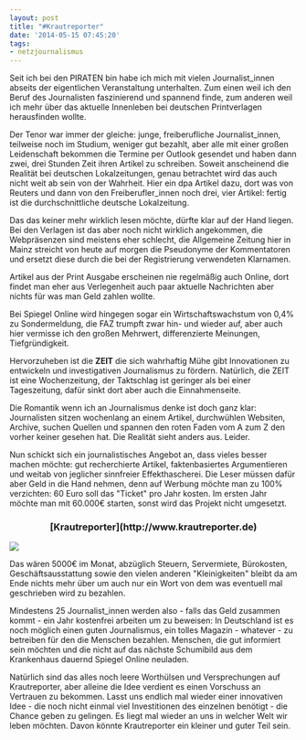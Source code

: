```yaml
---
layout: post
title: "#Krautreporter"
date: '2014-05-15 07:45:20'
tags:
- netzjournalismus
---
```


Seit ich bei den PIRATEN bin habe ich mich mit vielen Journalist_innen abseits der eigentlichen Veranstaltung unterhalten. Zum einen weil ich den Beruf des Journalisten faszinierend und spannend finde, zum anderen weil ich mehr über das aktuelle Innenleben bei deutschen Printverlagen herausfinden wollte.

Der Tenor war immer der gleiche: junge, freiberufliche Journalist_innen, teilweise noch im Studium, weniger gut bezahlt, aber alle mit einer großen Leidenschaft bekommen die Termine per Outlook gesendet und haben dann zwei, drei Stunden Zeit ihren Artikel zu schreiben.
Soweit anscheinend die Realität bei deutschen Lokalzeitungen, genau betrachtet wird das auch nicht weit ab sein von der Wahrheit. Hier ein dpa Artikel dazu, dort was von Reuters und dann von den Freiberufler_innen noch drei, vier Artikel: fertig ist die durchschnittliche deutsche Lokalzeitung.

Das das keiner mehr wirklich lesen möchte, dürfte klar auf der Hand liegen. Bei den Verlagen ist das aber noch nicht wirklich angekommen, die Webpräsenzen sind meistens eher schlecht, die Allgemeine Zeitung hier in Mainz streicht von heute auf morgen die Pseudonyme der Kommentatoren und ersetzt diese durch die bei der Registrierung verwendeten Klarnamen.

Artikel aus der Print Ausgabe erscheinen nie regelmäßig auch Online, dort findet man eher aus Verlegenheit auch paar aktuelle Nachrichten aber nichts für was man Geld zahlen wollte.

Bei Spiegel Online wird hingegen sogar ein Wirtschaftswachstum von 0,4% zu Sondermeldung, die FAZ trumpft zwar hin- und wieder auf, aber auch hier vermisse ich den großen Mehrwert, differenzierte Meinungen, Tiefgründigkeit.

Hervorzuheben ist die **ZEIT** die sich wahrhaftig Mühe gibt Innovationen zu entwickeln und investigativen Journalismus zu fördern. Natürlich, die ZEIT ist eine Wochenzeitung, der Taktschlag ist geringer als bei einer Tageszeitung, dafür sinkt dort aber auch die Einnahmenseite.

Die Romantik wenn ich an Journalismus denke ist doch ganz klar: Journalisten sitzen wochenlang an einem Artikel, durchwühlen Websiten, Archive, suchen Quellen und spannen den roten Faden vom A zum Z den vorher keiner gesehen hat. Die Realität sieht anders aus. Leider.

Nun schickt sich ein journalistisches Angebot an, dass vieles besser machen möchte: gut recherchierte Artikel, faktenbasiertes Argumentieren und weitab von jeglicher sinnfreier Effekthascherei. Die Leser müssen dafür aber Geld in die Hand nehmen, denn auf Werbung möchte man zu 100% verzichten: 60 Euro soll das "Ticket" pro Jahr kosten. Im ersten Jahr möchte man mit 60.000€ starten, sonst wird das Projekt nicht umgesetzt.

<center><h3>[Krautreporter](http://www.krautreporter.de)</h3></center>


![](/content/images/2014/May/kraut.jpg)

Das wären 5000€ im Monat, abzüglich Steuern, Servermiete, Bürokosten, Geschäftsausstattung sowie den vielen anderen "Kleinigkeiten" bleibt da am Ende nichts mehr über um auch nur ein Wort von dem was eventuell mal geschrieben wird zu bezahlen.

Mindestens 25 Journalist_innen werden also - falls das Geld zusammen kommt - ein Jahr kostenfrei arbeiten um zu beweisen: In Deutschland ist es noch möglich einen guten Journalismus, ein tolles Magazin - whatever - zu betreiben für den die Menschen bezahlen. Menschen, die gut informiert sein möchten und die nicht auf das nächste Schumibild aus dem Krankenhaus dauernd Spiegel Online neuladen.

Natürlich sind das alles noch leere Worthülsen und Versprechungen auf Krautreporter, aber alleine die Idee verdient es einen Vorschuss an Vertrauen zu bekommen. Lasst uns endlich mal wieder einer innovativen Idee - die noch nicht einmal viel Investitionen des einzelnen benötigt - die Chance geben zu gelingen. Es liegt mal wieder an uns in welcher Welt wir leben möchten. Davon könnte Krautreporter ein kleiner und guter Teil sein.
